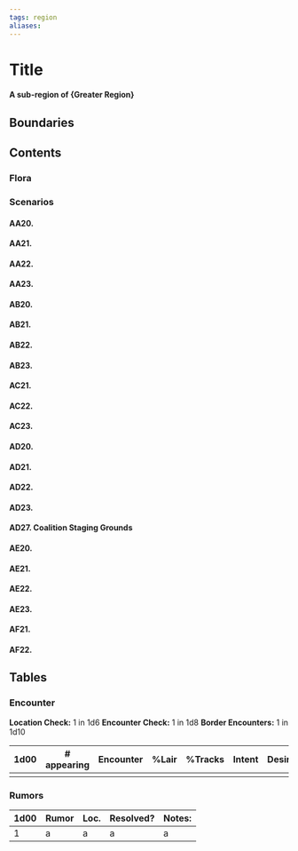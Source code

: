 ```yaml
---
tags: region
aliases:
---
```

# Title
#### A sub-region of {Greater Region}
## Boundaries
## Contents
### Flora
### Scenarios
#### AA20.
#### AA21.
#### AA22.
#### AA23.
#### AB20.
#### AB21.
#### AB22.
#### AB23.
#### AC21.
#### AC22.
#### AC23.
#### AD20.
#### AD21.
#### AD22.
#### AD23.
#### AD27. Coalition Staging Grounds
#### AE20.
#### AE21.
#### AE22.
#### AE23.
#### AF21.
#### AF22.

## Tables
### Encounter
**Location Check:** 1 in 1d6
**Encounter Check:** 1 in 1d8
**Border Encounters:** 1 in 1d10


| 1d00 | # appearing | Encounter | %Lair | %Tracks | Intent | Desire |
| ---- | ----------- | --------- | ----- | ------- | ------ | ------ |
|      |             |           |       |         |        |        |

### Rumors
| 1d00 | Rumor | Loc. | Resolved? | Notes: |
|------|-------|------|-----------|--------|
| 1    | a     | a    | a         | a      |